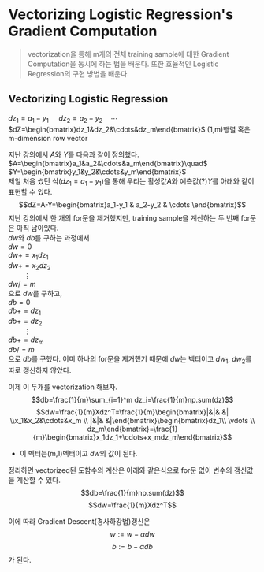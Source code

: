 # Vectorizing Logistic Regression's Gradient Computation

> vectorization을 통해 m개의 전체 training sample에 대한 Gradient Computation을 동시에 하는 법을 배운다. 또한 효율적인 Logistic Regression의 구현 방법을 배운다.

## Vectorizing Logistic Regression

$dz_1=a_1-y_1\quad$
$dz_2=a_2-y_2\quad\cdots$  
 $dZ=\begin{bmatrix}dz_1&dz_2&\cdots&dz_m\end{bmatrix}$ (1,m)행렬 혹은 m-dimension row vector

지난 강의에서 $A$와 $Y$를 다음과 같이 정의했다.  
$A=\begin{bmatrix}a_1&a_2&\cdots&a_m\end{bmatrix}\quad$
$Y=\begin{bmatrix}y_1&y_2&\cdots&y_m\end{bmatrix}$  
제일 처음 썼던 식($dz_1=a_1-y_1$)을 통해 우리는 활성값$A$와 예측값(?)$Y$를 아래와 같이 표현할 수 있다.
$$dZ=A-Y=\begin{bmatrix}a_1-y_1 & a_2-y_2 & \cdots \end{bmatrix}$$
지난 강의에서 한 개의 for문을 제거했지만, training sample을 계산하는 두 번째 for문은 아직 남아있다.  
$dw$와 $db$를 구하는 과정에서  
$dw=0$  
$dw+=x_1dz_1$  
$dw+=x_2dz_2$  
$\qquad\vdots$  
$dw/=m$  
으로 $dw$를 구하고,  
$db=0$  
$db+=dz_1$  
$db+=dz_2$  
$\qquad\vdots$  
$db+=dz_m$  
$db/=m$  
으로 $db$를 구했다. 이미 하나의 for문을 제거했기 때문에 $dw$는 벡터이고 $dw_1$, $dw_2$를 따로 갱신하지 않았다.

이제 이 두개를 vectorization 해보자.
$$db=\frac{1}{m}\sum_{i=1}^m dz_i=\frac{1}{m}np.sum(dz)$$
$$dw=\frac{1}{m}Xdz^T=\frac{1}{m}\begin{bmatrix}|&|& &| \\x_1&x_2&\cdots&x_m \\ |&|& &|\end{bmatrix}\begin{bmatrix}dz_1\\ \vdots \\ dz_m\end{bmatrix}=\frac{1}{m}\begin{bmatrix}x_1dz_1+\cdots+x_mdz_m\end{bmatrix}$$

- 이 벡터는(m,1)벡터이고 $dw$의 값이 된다.

정리하면 vectorized된 도함수의 계산은 아래와 같은식으로 for문 없이 변수의 갱신값을 계산할 수 있다.
$$db=\frac{1}{m}np.sum(dz)$$
$$dw=\frac{1}{m}Xdz^T$$

이에 따라 Gradient Descent(경사하강법)갱신은
$$w:=w-\alpha dw$$
$$b:=b-\alpha db$$
가 된다.
